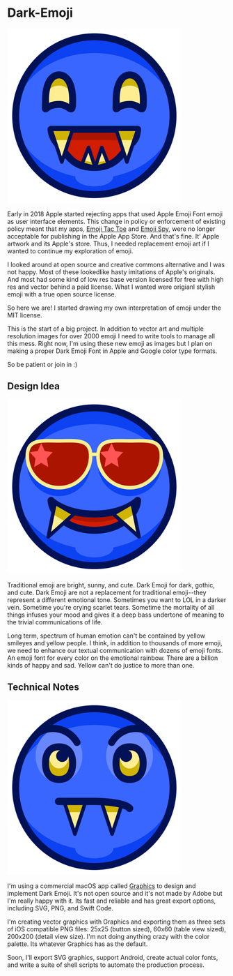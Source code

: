 # Dark-Emoji

![Image of Dark Emoji 2](https://github.com/jpavley/Dark-Emoji/blob/master/app-art/dv-dark-emoji-0002%402x.png)

Early in 2018 Apple started rejecting apps that used Apple Emoji Font emoji as user interface elements. This change in policy or enforcement of existing policy meant that my apps, [Emoji Tac Toe](https://github.com/jpavley/Emoji-Tac-Toe2) and [Emoji Spy](https://github.com/jpavley/EmojiWorkshop), were no longer acceptable for publishing in the Apple App Store. And that's fine. It' Apple artwork and its Apple's store. Thus, I needed replacement emoji art if I wanted to continue my exploration of emoji.

I looked around at open source and creative commons alternative and I was not happy. Most of these lookedlike hasty imitations of Apple's originals. And most had some kind of low res base version licensed for free with high res and vector behind a paid license. What I wanted were origianl stylish emoji with a true open source license. 

So here we are! I started drawing my own interpretation of emoji under the MIT license.

This is the start of a big project. In addition to vector art and multiple resolution images for over 2000 emoji I need to write tools to manage all this mess. Right now, I'm using these new emoji as images but I plan on making a proper Dark Emoji Font in Apple and Google color type formats. 

So be patient or join in :)

## Design Idea

![Image of Dark Emoji 12](https://github.com/jpavley/Dark-Emoji/blob/master/app-art/dv-dark-emoji-0012%402x.png)


Traditional emoji are bright, sunny, and cute. Dark Emoji for dark, gothic, and cute. Dark Emoji are not a replacement for traditional emoji--they represent a different emotional tone. Sometimes you want to LOL in a darker vein. Sometime you're crying scarlet tears. Sometime the mortality of all things infuses your mood and gives it a deep bass undertone of meaning to the trivial communications of life.

Long term, spectrum of human emotion can't be contained by yellow smileyes and yellow people. I think, in addition to thousands of more emoji, we need to enhance our textual communication with dozens of emoji fonts. An emoji font for every color on the emotional rainbow. There are a billion kinds of happy and sad. Yellow can't do justice to more than one.

## Technical Notes

![Image of Dark Emoji 27](https://github.com/jpavley/Dark-Emoji/blob/master/app-art/dv-dark-emoji-0027%402x.png)

I'm using a commercial macOS app called [Graphics](http://www.graphic.com) to design and implement Dark Emoji. It's not open source and it's not made by Adobe but I'm really happy with it. Its fast and reliable and has great export options, including SVG, PNG, and Swift Code.

I'm creating vector graphics with Graphics and exporting them as three sets of iOS compatible PNG files: 25x25 (button sized), 60x60 (table view sized), 200x200 (detail view size). I'm not doing anything crazy with the color palette. Its whatever Graphics has as the default.

Soon, I'll export SVG graphics, support Android, create actual color fonts, and write a suite of shell scripts to automate the production process.
